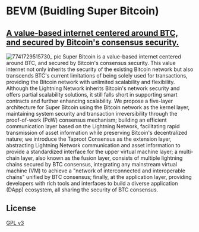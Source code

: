 # BEVM (Buidling Super Bitcoin)
## [A value-based internet centered around BTC, and secured by Bitcoin's consensus security.](https://github.com/btclayer2/SuperBitcoin)

![7741729515730_ pic](https://github.com/user-attachments/assets/d0711145-5a44-4322-9977-042fdf1d7b2e)
Super Bitcoin is a value-based internet centered around BTC, and secured by Bitcoin's consensus security. This value internet not only inherits the security of the existing Bitcoin network but also transcends BTC's current limitations of being solely used for transactions, providing the Bitcoin network with unlimited scalability and flexibility. Although the Lightning Network inherits Bitcoin's network security and offers partial scalability solutions, it still falls short in supporting smart contracts and further enhancing scalability. We propose a five-layer architecture for Super Bitcoin using the Bitcoin network as the kernel layer, maintaining system security and transaction irreversibility through the proof-of-work (PoW) consensus mechanism; building an efficient communication layer based on the Lightning Network, facilitating rapid transmission of asset information while preserving Bitcoin's decentralized nature; we introduce the Taproot Consensus as the extension layer, abstracting Lightning Network communication and asset information to provide a standardized interface for the upper virtual machine layer; a multi-chain layer, also known as the fusion layer, consists of multiple lightning chains secured by BTC consensus, integrating any mainstream virtual machine (VM) to achieve a "network of interconnected and interoperable chains" unified by BTC consensus; finally, at the application layer, providing developers with rich tools and interfaces to build a diverse application (DApp) ecosystem, all sharing the security of BTC consensus.

## License

[GPL v3](LICENSE)


